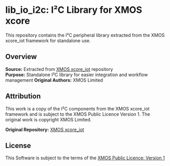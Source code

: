 # lib_io_i2c: I²C Library for XMOS xcore

This repository contains the I²C peripheral library extracted from the XMOS xcore_iot framework for standalone use.

## Overview

**Source:** Extracted from [XMOS xcore_iot](https://github.com/xmos/xcore_iot) repository  
**Purpose:** Standalone I²C library for easier integration and workflow management
**Original Authors:** XMOS Limited  

## Attribution

This work is a copy of the I²C components from the XMOS xcore_iot framework and is subject to the XMOS Public Licence Version 1.
The original work is copyright XMOS Limited.

**Original Repository:** [XMOS xcore_iot](https://github.com/xmos/xcore_iot)

## License

This Software is subject to the terms of the [XMOS Public Licence: Version 1](https://github.com/xmos/fwk_io/blob/develop/LICENSE.rst)
